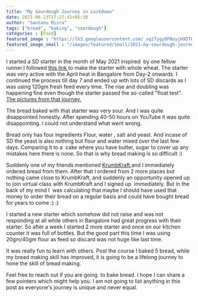 ```yaml
---
title: "My Sourdough Journey in Lockdown"
date: 2021-06-23T17:27:41+05:30
author: "Santanu Misra"
tags: ["bread", "baking", "sourdough"]
categories : [Food]
featured_image : "https://lh3.googleusercontent.com/_oq27ygy8FNuyjHXDTKrrzD4KdmFh7fAyB2vmzoWhB0DokI4IvMODb_sv3gWgBF1RUYALfl9NYE4JwW6djJKbwkpBXLXsiK0oSvZaMozTlqvShi8F31w2-RkRojj8PovaxrKq3BueM4"
featured_image_small : "/images/featured/small/2021-my-sourdough-journey-in-lockdown.jpg"
---
```

I started a SD starter in the month of May 2021 inspired  by one fellow runner.I followed [this link ](https://www.feastingathome.com/sourdough-starter/)to make the starter with whole wheat. The starter was very active with the April heat in Bangalore from Day-2 onwards. I continued the process till day 7 and ended up with lots of SD discards as I was using 120gm fresh feed every time. The rise and doubling was happening fine even though the starter passed the so-called "float test". [The pictures from that journey.](https://photos.app.goo.gl/3QHMr2yVghGhS9Na6)

The bread baked with that starter was very sour. And I was quite disappointed honestly. After spending 40-50 hours on YouTube it was quite disappointing. I could not understand what went wrong.

Bread only has four ingredients Flour, water , salt and yeast. And incase of SD the yeast is also nothing but flour and water mixed over the last few days. Comparing it to a  cake where you have butter, sugar to cover up any mistakes here there is none. So that is why bread making is so difficult :)

Suddenly one of my friends mentioned [KrumbKraft ](https://krumbkraft.in/)and I immediately ordered bread from them. After that I ordered from 2 more places but nothing came close to KrumbKraft, and suddenly an opportunity opened up to join virtual class with KrumbKraft and I signed up  immediately. But in the back of my mind I  was calculating that maybe I should have used that money to order their bread on a regular basis and could have bought bread for years to come :) :)

I started a new starter which somehow did not raise and was not responding at all while others in Bangalore had great progress with their starter. So after a week I started 2 more starter and once on our kitchen counter it was full of bottles. But the good part this time I was using 20gm/40gm flour as feed so discard was not huge like last time.

It was really fun to learn with others. Post the course I baked 5 bread, while my bread making skill has improved, it is going to be a lifelong journey to hone the skill of bread making.

Feel free to reach out if you are going  to bake bread. I hope I can share a few pointers which might help you. I am not going to list anything in this post as everyone's journey is unique and never equal.


